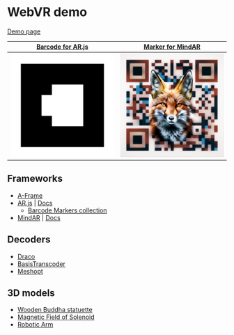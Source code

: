 # WebVR demo

[Demo page](/)

|[Barcode for AR.js](assets/images/0_512.png)|[Marker for MindAR](assets/images/qr-fox.png)|
|---|---|
|![Barcode](assets/images/0_512.png)|![Marker](assets/images/qr-fox.png)|

## Frameworks

- [A-Frame](https://github.com/aframevr/aframe/)
- [AR.js](https://github.com/AR-js-org/AR.js) | [Docs](https://ar-js-org.github.io/AR.js-Docs/)
  - [Barcode Markers collection](https://github.com/nicolocarpignoli/artoolkit-barcode-markers-collection)
- [MindAR](https://github.com/hiukim/mind-ar-js) | [Docs](https://hiukim.github.io/mind-ar-js-doc/)

## Decoders

- [Draco](https://github.com/google/draco/tree/master/javascript)
- [BasisTranscoder](https://github.com/BinomialLLC/basis_universal/tree/master/webgl/transcoder/build)
- [Meshopt](https://github.com/zeux/meshoptimizer/tree/master/js)

## 3D models

- [Wooden Buddha statuette](https://sketchfab.com/3d-models/wooden-buddha-statuette-675ce7f7a286400d84deb3bcaa38a93e)
- [Magnetic Field of Solenoid](https://sketchfab.com/3d-models/magnetic-field-of-solenoid-by-yuyalyj-70e36fd97e234c4a8f326e62191c02c2)
- [Robotic Arm](https://sketchfab.com/3d-models/black-honey-robotic-arm-c50671f2a8e74de2a2e687103fdc93ab)
